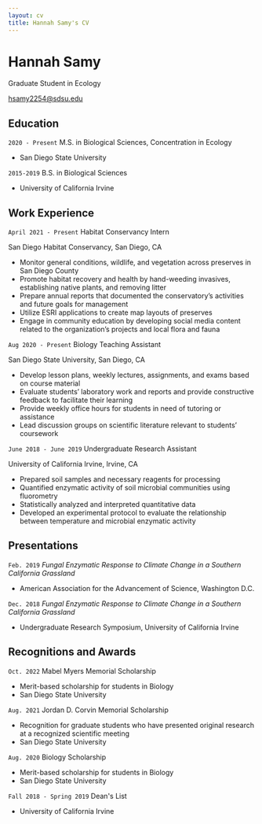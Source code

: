 ```yaml
---
layout: cv
title: Hannah Samy's CV
---
```

# Hannah Samy
Graduate Student in Ecology

<div id="webaddress">
<a href="hsamy2254@sdsu.edu">hsamy2254@sdsu.edu</a>

## Education
  
`2020 - Present`
M.S. in Biological Sciences, Concentration in Ecology
- San Diego State University
 
  
`2015-2019`
B.S. in Biological Sciences
- University of California Irvine

## Work Experience

`April 2021 - Present`
Habitat Conservancy Intern
  
San Diego Habitat Conservancy, San Diego, CA
- Monitor general conditions, wildlife, and vegetation across preserves in San Diego County
- Promote habitat recovery and health by hand-weeding invasives, establishing native plants, and removing litter
- Prepare annual reports that documented the conservatory’s activities and future goals for management
- Utilize ESRI applications to create map layouts of preserves 
- Engage in community education by developing social media content related to the organization’s projects and local flora and fauna

`Aug 2020 - Present`
Biology Teaching Assistant
  
San Diego State University, San Diego, CA
- Develop lesson plans, weekly lectures, assignments, and exams based on course material
- Evaluate students’ laboratory work and reports and provide constructive feedback to facilitate their learning
- Provide weekly office hours for students in need of tutoring or assistance
- Lead discussion groups on scientific literature relevant to students’ coursework

`June 2018 - June 2019`
Undergraduate Research Assistant
  
University of California Irvine, Irvine, CA
  
- Prepared soil samples and necessary reagents for processing
- Quantified enzymatic activity of soil microbial communities using fluorometry 
- Statistically analyzed and interpreted quantitative data 
- Developed an experimental protocol to evaluate the relationship between temperature and microbial enzymatic activity

## Presentations
  
`Feb. 2019`
*Fungal Enzymatic Response to Climate Change in a Southern California Grassland*
- American Association for the Advancement of Science, Washington D.C.
  
`Dec. 2018`
 *Fungal Enzymatic Response to Climate Change in a Southern California Grassland*
- Undergraduate Research Symposium, University of California Irvine

## Recognitions and Awards

`Oct. 2022`
Mabel Myers Memorial Scholarship
- Merit-based scholarship for students in Biology
- San Diego State University
  
`Aug. 2021`
Jordan D. Corvin Memorial Scholarship
- Recognition for graduate students who have presented original research at a recognized scientific meeting
- San Diego State University
  
`Aug. 2020`
Biology Scholarship 
- Merit-based scholarship for students in Biology
- San Diego State University
  
`Fall 2018 - Spring 2019`
Dean's List
- University of California Irvine



<!-- ### Footer

Last updated: February 2023 -->


